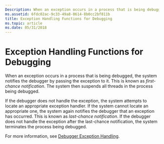 ```yaml
---
Description: When an exception occurs in a process that is being debugged, the system notifies the debugger by passing the exception to it. This is known as first-chance notification. The system then suspends all threads in the process being debugged.
ms.assetid: 6fdc02ac-9c33-49a8-8614-8b0cc2bf811b
title: Exception Handling Functions for Debugging
ms.topic: article
ms.date: 05/31/2018
---
```


# Exception Handling Functions for Debugging

When an exception occurs in a process that is being debugged, the system notifies the debugger by passing the exception to it. This is known as *first-chance notification*. The system then suspends all threads in the process being debugged.

If the debugger does not handle the exception, the system attempts to locate an appropriate exception handler. If the system cannot locate an appropriate one, the system again notifies the debugger that an exception has occurred. This is known as *last-chance notification*. If the debugger does not handle the exception after the last-chance notification, the system terminates the process being debugged.

For more information, see [Debugger Exception Handling](debugger-exception-handling.md).

 

 



